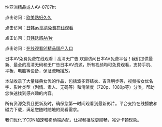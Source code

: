 
性亚洲精品成人AV-0707ht


点击访问：<a href="https://bered.pages.dev/">欧美熟妇久久</a>

点击访问：<a href="https://rtj-3zo.pages.dev/">日韩av高清免费在线观看</a>

点击访问：<a href="https://bsdf-5f5.pages.dev/">日韩诱惑AV片</a>

点击访问：<a href="https://vassv.pages.dev/">在线观看91精品国产入口</a>


日本AV免费免费在线观看｜高清无广告
欢迎访问日本AV免费平台！我们提供最新、最全的高清无码和无广告日本AV资源，所有视频均可免费观看，支持手机、平板、电脑等设备，保证流畅播放。

本站收录了大量经典女优的作品，包括波多野结衣、吉泽明步等，视频按女优名字、影片类型（剧情、素人、无码等）和清晰度（720p、1080p等）分类，帮助您快速找到感兴趣的内容。

所有资源免费且更新及时，确保您第一时间观看到最新影片。平台支持在线播放和磁力下载，满足您随时随地的观看需求。

我们优化了CDN加速和移动端适配，让视频播放更顺畅，减少卡顿现象。

<span style="display:none;">[Canonical link](）</span>
